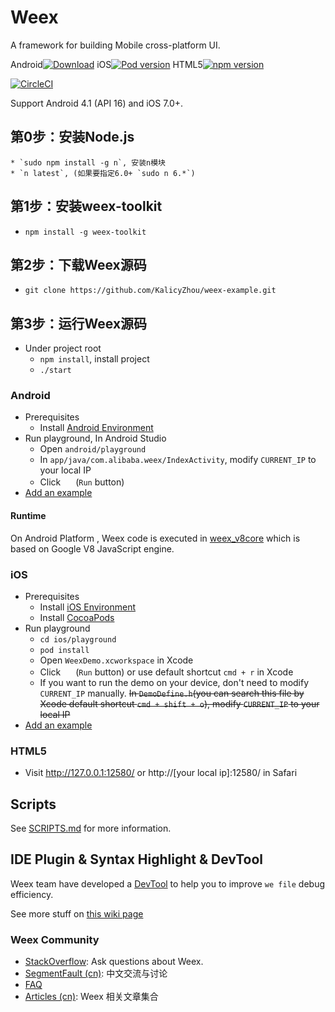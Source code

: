 # Weex

A framework for building Mobile cross-platform UI.

Android[![Download](https://api.bintray.com/packages/alibabaweex/maven/weex_sdk/images/download.svg)](https://bintray.com/alibabaweex/maven/weex_sdk/_latestVersion)
iOS[![Pod version](https://badge.fury.io/co/WeexSDK.svg)](https://cocoapods.org/pods/WeexSDK)
HTML5[![npm version](https://badge.fury.io/js/weex-html5.svg)](https://www.npmjs.com/package/weex-html5)

[![CircleCI](https://circleci.com/gh/alibaba/weex/tree/dev.svg?style=svg&circle-token=b83b047a3a01f6ec26458a455530a5ddc261925f)](https://circleci.com/gh/alibaba/weex/tree/dev)

Support Android 4.1 (API 16) and iOS 7.0+.

## 第0步：安装Node.js

    * `sudo npm install -g n`, 安装n模块
    * `n latest`, (如果要指定6.0+ `sudo n 6.*`)

## 第1步：安装weex-toolkit

* `npm install -g weex-toolkit`

## 第2步：下载Weex源码

* `git clone https://github.com/KalicyZhou/weex-example.git`

## 第3步：运行Weex源码

* Under project root
    * `npm install`, install project
    * `./start`
    
### Android

* Prerequisites
  * Install [Android Environment](http://developer.android.com/training/basics/firstapp/index.html)
* Run playground, In Android Studio
    * Open `android/playground`
    * In `app/java/com.alibaba.weex/IndexActivity`, modify `CURRENT_IP` to your local IP
    * Click <img src="http://gtms04.alicdn.com/tps/i4/TB1wCcqMpXXXXakXpXX3G7tGXXX-34-44.png" height="16" > (`Run` button)
* [Add an example](./examples/README.md#add-an-example)

#### Runtime

On Android Platform , Weex code is executed in [weex_v8core](https://github.com/alibaba/weex_v8core) which is based on Google V8 JavaScript engine.

### iOS

* Prerequisites
    * Install [iOS Environment](https://developer.apple.com/library/ios/documentation/IDEs/Conceptual/AppStoreDistributionTutorial/Setup/Setup.html)
    * Install [CocoaPods](https://guides.cocoapods.org/using/getting-started.html)
* Run playground
    * `cd ios/playground`
    * `pod install`
    * Open `WeexDemo.xcworkspace` in Xcode
    * Click <img src="http://img1.tbcdn.cn/L1/461/1/5470b677a2f2eaaecf412cc55eeae062dbc275f9" height="16" > (`Run` button) or use default shortcut `cmd + r` in Xcode
    * If you want to run the demo on your device, don't need to modify `CURRENT_IP` manually. ~~In `DemoDefine.h`(you can search this file by Xcode default shortcut `cmd + shift + o`), modify `CURRENT_IP` to your local IP~~
* [Add an example](./examples/README.md#add-an-example)


### HTML5

* Visit http://127.0.0.1:12580/ or http://[your local ip]:12580/ in Safari

## Scripts

See [SCRIPTS.md](./SCRIPTS.md) for more information.

## IDE Plugin & Syntax Highlight & DevTool

Weex team have developed a [DevTool](https://github.com/weexteam/weex-devtool) to help you to improve `we file` debug efficiency.

See more stuff on [this wiki page](https://github.com/alibaba/weex/wiki/Weex-Community)

### Weex Community

* [StackOverflow](http://stackoverflow.com/questions/tagged/weex): Ask questions about Weex.
* [SegmentFault (cn)](https://segmentfault.com/t/weex): 中文交流与讨论
* [FAQ](https://weex.apache.org/faq.html)
* [Articles (cn)](https://github.com/weexteam/article/issues): Weex 相关文章集合

